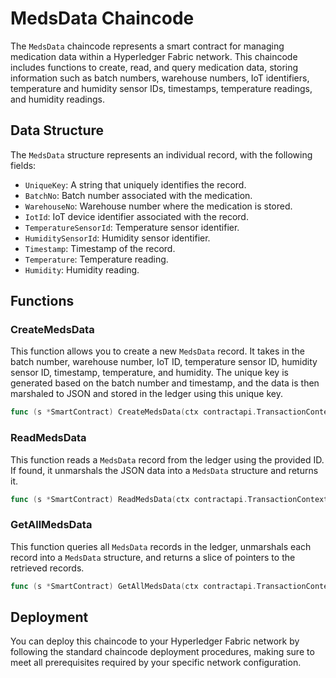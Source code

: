 
# MedsData Chaincode

The `MedsData` chaincode represents a smart contract for managing medication data within a Hyperledger Fabric network. This chaincode includes functions to create, read, and query medication data, storing information such as batch numbers, warehouse numbers, IoT identifiers, temperature and humidity sensor IDs, timestamps, temperature readings, and humidity readings.

## Data Structure

The `MedsData` structure represents an individual record, with the following fields:

- `UniqueKey`: A string that uniquely identifies the record.
- `BatchNo`: Batch number associated with the medication.
- `WarehouseNo`: Warehouse number where the medication is stored.
- `IotId`: IoT device identifier associated with the record.
- `TemperatureSensorId`: Temperature sensor identifier.
- `HumiditySensorId`: Humidity sensor identifier.
- `Timestamp`: Timestamp of the record.
- `Temperature`: Temperature reading.
- `Humidity`: Humidity reading.

## Functions

### CreateMedsData

This function allows you to create a new `MedsData` record. It takes in the batch number, warehouse number, IoT ID, temperature sensor ID, humidity sensor ID, timestamp, temperature, and humidity. The unique key is generated based on the batch number and timestamp, and the data is then marshaled to JSON and stored in the ledger using this unique key.

```go
func (s *SmartContract) CreateMedsData(ctx contractapi.TransactionContextInterface, batchNo string, warehouseNo string, iotId string, temperatureSensorId string, humiditySensorId string, timestamp string, temperature float64, humidity float64) error
```

### ReadMedsData

This function reads a `MedsData` record from the ledger using the provided ID. If found, it unmarshals the JSON data into a `MedsData` structure and returns it.

```go
func (s *SmartContract) ReadMedsData(ctx contractapi.TransactionContextInterface, id string) (*MedsData, error)
```

### GetAllMedsData

This function queries all `MedsData` records in the ledger, unmarshals each record into a `MedsData` structure, and returns a slice of pointers to the retrieved records.

```go
func (s *SmartContract) GetAllMedsData(ctx contractapi.TransactionContextInterface) ([]*MedsData, error)
```

## Deployment

You can deploy this chaincode to your Hyperledger Fabric network by following the standard chaincode deployment procedures, making sure to meet all prerequisites required by your specific network configuration.
